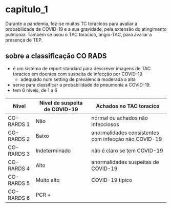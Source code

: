 # capitulo_1

Durante a pandemia, fez-se muitos TC toracicos para avaliar a probabilidade de COVID-19 e a sua gravidade, pela extensão do atingimento pulmonar.
Também se usou o TAC toracico, angio-TAC, para avaliar a presença de TEP.
## sobre a classificação CO RADS
- é um sistema de report standard para descrever imagens de TAC toracico em doentes com suspeita de infecção por COVID-19
  - adequado num setting de prevalencia moderada a alta
- serve para classificar a probabilidade de pneumonia a COVID-19.
- tem 6 niveis, de 1 a 6

| Nivel         | Nivel de suspeita de COVID-19   | Achados no TAC toracico |
| ------------- | ----------------------------    | ----------------------- |
| CO-RARDS 1       |Não  | normal ou achados não infecciosos |
| CO-RARDS 2    | Baixo  | anormalidades consistentes com infecção não COVID-19 |
| CO-RARDS 3    | Indeterminado | não é claro se tem COVID-19   |
| CO-RARDS 4    | Alto |      anormalidades suspeitas de COVID-19|
| CO-RARDS 5 | Muito alto   | COVID-19 tipico |
| CO-RARDS 6 |PCR +| |